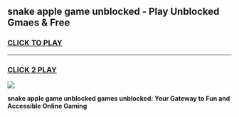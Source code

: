 
## snake apple game unblocked - Play Unblocked Gmaes & Free
<h3>
<a href="https://news.freeplayer.one?title=snake_apple_game_unblocked&ref=16F">CLICK TO PLAY</a></h3>
<hr>

<h3>
<a href="https://news.freeplayer.one?title=snake_apple_game_unblocked&ref=16F">CLICK 2 PLAY</a>
  
</h3>

<a href="https://news.freeplayer.one?title=snake_apple_game_unblocked&ref=16F/"><img src="https://clearcache.store/games.png"></a>


**snake apple game unblocked games unblocked: Your Gateway to Fun and Accessible Online Gaming**

